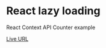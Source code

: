 # React lazy loading
React Context API Counter example

[Live URL](https://sanjeevpuspam.github.io/react-lazy-loading)
